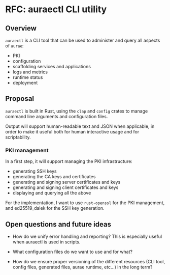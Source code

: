 # RFC: auraectl CLI utility

## Overview

`auraectl` is a CLI tool that can be used to administer and query all
aspects of `aurae`:

- PKI
- configuration
- scaffolding services and applications
- logs and metrics
- runtime status
- deployment

## Proposal

`auraectl` is built in Rust, using the `clap` and `config` crates 
to manage command line arguments and configuration files.

Output will support human-readable text and JSON when applicable, in order
to make it useful both for human interactive usage and for scriptability.

### PKI management

In a first step, it will support managing the PKI infrastructure:

- generating SSH keys
- generating the CA keys and certificates
- generating and signing server certificates and keys
- generating and signing client certificates and keys
- displaying and querying all the above

For the implementation, I want to use `rust-openssl` for the PKI management,
and ed25519_dalek for the SSH key generation.

## Open questions and future ideas

- How do we unify error handling and reporting?
This is especially useful when auraectl is used in scripts.

- What configuration files do we want to use and for what?

- How do we ensure proper versioning of the different resources (CLI tool, config files, generated files, aurae runtime, etc...) in the long term?
